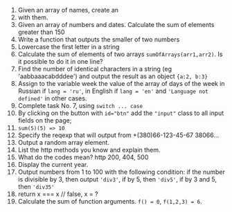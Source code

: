 1. Given an array of names, create an <li> with them.
2. Given an array of numbers and dates. Calculate the sum of elements greater than 150
3. Write a function that outputs the smaller of two numbers
4. Lowercase the first letter in a string
5. Calculate the sum of elements of two arrays `sumOfArrays(arr1,arr2)`. Is it possible to do it in one line?
6. Find the number of identical characters in a string (eg 'aabbaaacabdddee') and output the result as an object `{a:2, b:3}`
7. Assign to the variable week the value of the array of days of the week in Russian if `lang = 'ru'`, in English if `lang = 'en'` and `'Language not defined'` in other cases.
8. Complete task No. 7, using `switch ... case`
9. By clicking on the button with `id="btn"` add the `"input"` class to all input fields on the page;
10. `sum(5)(5) => 10`
11. Specify the reqexp that will output from +(380)66-123-45-67 38066...
12. Output a random array element.
13. List the http methods you know and explain them.
14. What do the codes mean? http 200, 404, 500
15. Display the current year.
16. Output numbers from 1 to 100 with the following condition: if the number is divisible by 3, then output `'div3'`, if by 5, then `'div5'`, if by 3 and 5, then `'div35'`
17. return x === x // false, x = ?
18. Calculate the sum of function arguments. `f() = 0`, `f(1,2,3) = 6`.